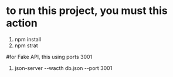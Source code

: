 # to run this project, you must this action
1. npm install 
2. npm strat

#for Fake API, this using ports 3001 
1. json-server --wacth db.json --port 3001


